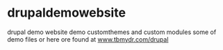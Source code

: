 # drupaldemowebsite
drupal demo website demo customthemes and custom modules some of demo files or here ore found at www.tbmydr.com/drupal
